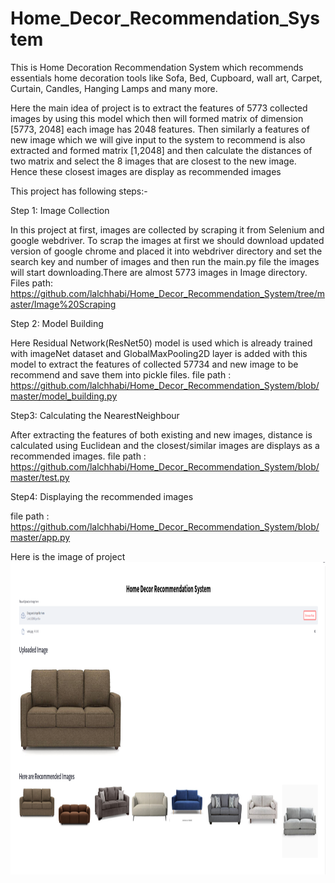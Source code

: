 # Home_Decor_Recommendation_System
This is Home Decoration Recommendation System which recommends essentials home decoration tools like Sofa, Bed,  Cupboard, wall art, 
Carpet, Curtain, Candles, Hanging Lamps and many more.

Here the main idea of project is to extract the features of 5773 collected images by using this model which then will formed matrix of dimension 
[5773, 2048] each image has 2048 features. Then similarly a features of new image which we will give input to the system to recommend is also extracted 
and formed matrix [1,2048] and then calculate the distances of two matrix and select the 8 images that are closest to the new image. 
Hence these closest images are display as recommended images

This project has following steps:-

Step 1:
Image Collection

In this project at first, images are collected by scraping it from Selenium and google webdriver. To scrap the images at first we should download updated
version of google chrome and placed it into webdriver directory and set the search key and number of images and then run the main.py file the images will
start downloading.There are almost 5773 images in Image directory.
Files path: https://github.com/lalchhabi/Home_Decor_Recommendation_System/tree/master/Image%20Scraping

Step 2: 
Model Building

Here Residual Network(ResNet50) model is used which is already trained with imageNet dataset and GlobalMaxPooling2D layer is added with this model to extract 
the features of collected 57734 and new image to be recommend and save them into pickle files.
file path : https://github.com/lalchhabi/Home_Decor_Recommendation_System/blob/master/model_building.py

Step3:
Calculating the NearestNeighbour

After extracting the features of both existing and new images, distance is calculated using 
Euclidean and the closest/similar images are displays as a recommended images.
file path : https://github.com/lalchhabi/Home_Decor_Recommendation_System/blob/master/test.py

Step4:
Displaying the recommended images

file path : https://github.com/lalchhabi/Home_Decor_Recommendation_System/blob/master/app.py

Here is the image of project
<img alt = 'coding' width = "1000" height = "500" src = "https://github.com/lalchhabi/Home_Decor_Recommendation_System/blob/master/demo_img.png">

